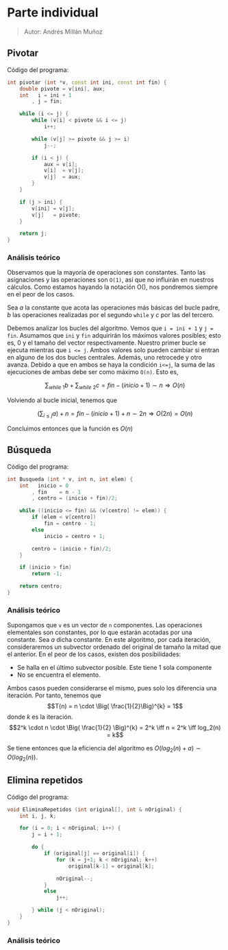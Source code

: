 # Parte individual

> Autor: Andrés Millán Muñoz

## Pivotar

Código del programa:

```C++
int pivotar (int *v, const int ini, const int fin) {
    double pivote = v[ini], aux;
    int   i = ini + 1
        , j = fin;

    while (i <= j) {
        while (v[i] < pivote && i <= j)
            i++;

        while (v[j] >= pivote && j >= i)
            j--;

        if (i < j) {
            aux = v[i];
            v[i]  = v[j];
            v[j]  = aux;
        }
    }

    if (j > ini) {
        v[ini] = v[j];
        v[j]   = pivote;
    }

    return j;
}
```

### Análisis teórico

Observamos que la mayoría de operaciones son constantes. Tanto las asignaciones y las operaciones son `O(1)`, así que no influirán en nuestros cálculos. Como estamos hayando la notación O(), nos pondremos siempre en el peor de los casos.

Sea $a$ la constante que acota las operaciones más básicas del bucle padre, $b$ las operaciones realizadas por el segundo `while` y $c$ por las del tercero.

Debemos analizar los bucles del algoritmo. Vemos que `i = ini + 1` y `j = fin`. Asumamos que `ini` y `fin` adquirirán los máximos valores posibles; esto es, 0 y el tamaño del vector respectivamente.
Nuestro primer bucle se ejecuta mientras que `i <= j`. Ambos valores solo pueden cambiar si entran en alguno de los dos bucles centrales. Además, uno retrocede y otro avanza. Debido a que en ambos se haya la condición `i<=j`, la suma de las ejecuciones de ambas debe ser como máximo `O(n)`. Esto es,

$$\sum_{while\ 1}{b} + \sum_{while\ 2}{c} = fin - (inicio + 1) \sim n \Rightarrow O(n)$$

Volviendo al bucle inicial, tenemos que

$$\Big(\sum_{i \le j}{a}\Big) + n = fin - (inicio + 1) + n \sim 2n \Rightarrow O(2n) = O(n)$$

Concluimos entonces que la función es $O(n)$

## Búsqueda

Código del programa:

```c++
int Busqueda (int * v, int n, int elem) {
    int   inicio = 0
        , fin    = n - 1
        , centro = (inicio + fin)/2;

    while ((inicio <= fin) && (v[centro] != elem)) {
        if (elem < v[centro])
            fin = centro - 1;
        else
            inicio = centro + 1;

        centro = (inicio + fin)/2;
    }

    if (inicio > fin)
        return -1;

    return centro;
}
```

### Análisis teórico

Supongamos que `v` es un vector de `n` componentes. Las operaciones elementales son constantes, por lo que estarán acotadas por una constante. Sea $a$ dicha constante.
En este algoritmo, por cada iteración, consideraremos un subvector ordenado del original de tamaño la mitad que el anterior. En el peor de los casos, existen dos posibilidades:

- Se halla en el último subvector posible. Este tiene 1 sola componente
- No se encuentra el elemento.

Ambos casos pueden considerarse el mismo, pues solo los diferencia una iteración. Por tanto, tenemos que
$$T(n) = n \cdot \Big( \frac{1}{2}\Big)^{k}  = 1$$
donde $k$ es la iteración.
$$2^k \cdot n \cdot \Big( \frac{1}{2} \Big)^{k}  = 2^k \iff n = 2^k \iff log_2(n) = k$$

Se tiene entonces que la eficiencia del algoritmo es $O(log_2(n) + a) \sim O(log_2(n))$.

## Elimina repetidos

Código del programa:

```c++
void EliminaRepetidos (int original[], int & nOriginal) {
    int i, j, k;

    for (i = 0; i < nOriginal; i++) {
        j = i + 1;

        do {
            if (original[j] == original[i]) {
                for (k = j+1; k < nOriginal; k++)
                    original[k-1] = original[k];

                nOriginal--;
            }
            else
                j++;

        } while (j < nOriginal);
    }
}
```

### Análisis teórico
